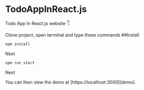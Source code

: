 # TodoAppInReact.js
Todo App In React.js website 👇


Clone project, open terminal and type these commands
##Install
```bash
npm install
```
Next

```bash
npm run start
```
Next

You can then view the demo at [https://localhost:3000][demo].
<br/>

